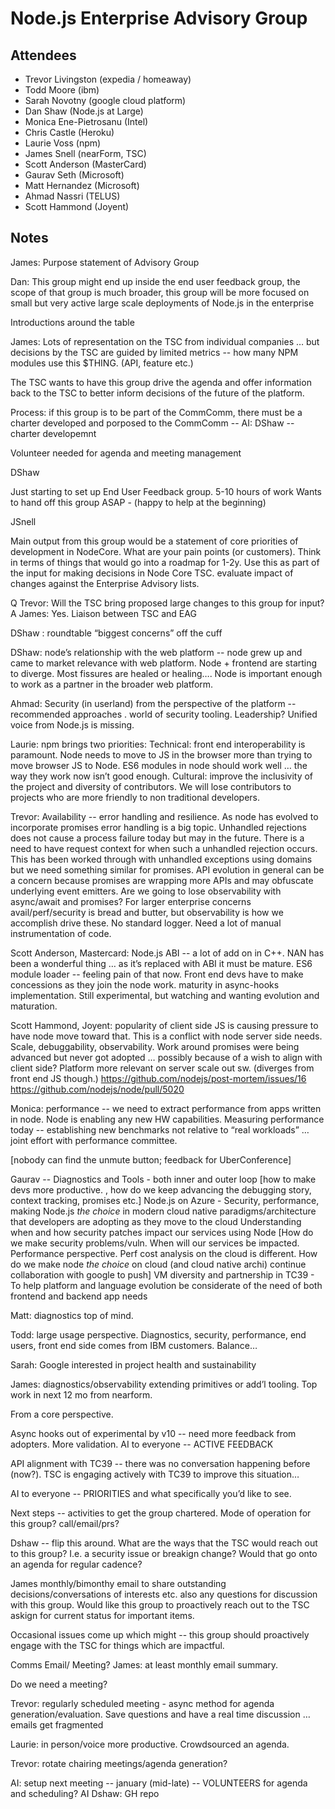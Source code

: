 # Node.js Enterprise Advisory Group

## Attendees

* Trevor Livingston (expedia / homeaway)
* Todd Moore (ibm)
* Sarah Novotny (google cloud platform)
* Dan Shaw (Node.js at Large)
* Monica Ene-Pietrosanu (Intel)
* Chris Castle (Heroku)
* Laurie Voss (npm)
* James Snell (nearForm, TSC)
* Scott Anderson (MasterCard)
* Gaurav Seth (Microsoft)
* Matt Hernandez (Microsoft)
* Ahmad Nassri (TELUS)
* Scott Hammond (Joyent)

## Notes

James: Purpose statement of Advisory Group

Dan: This group might end up inside the end user feedback group, the scope of that group is much broader, this group will be more focused on small but very active large scale deployments of Node.js in the enterprise

Introductions around the table

James: 
Lots of representation on the TSC from individual companies … but decisions by the TSC are guided by limited metrics -- how many NPM modules use this $THING.  (API, feature etc.)

The TSC wants to have this group drive the agenda and offer information back to the TSC to better inform decisions of the future of the platform.

Process:  if this group is to be part of the CommComm, there must be a charter developed and porposed to the CommComm -- AI: DShaw -- charter developemnt

Volunteer needed for agenda and meeting management

DShaw
	
Just starting to set up End User Feedback group.  5-10 hours of work
Wants to hand off this group ASAP - (happy to help at the beginning)

JSnell

Main output from this group would be a statement of core priorities of development in NodeCore.  What are your pain points (or customers).  Think in terms of things that would go into a roadmap for 1-2y.  Use this as part of the input for making decisions in Node Core TSC.  evaluate impact of changes against the Enterprise Advisory lists.

Q Trevor:  Will the TSC bring proposed large changes to this group for input?  
A James: Yes. Liaison between TSC and EAG

DShaw :  roundtable “biggest concerns”  off the cuff

DShaw: node’s relationship with the web platform -- node grew up and came to market relevance with web platform.  Node + frontend are starting to diverge.  Most fissures are healed or healing….  Node is important enough to work as a partner in the broader web platform.

Ahmad: Security (in userland) from the perspective of the platform -- recommended approaches . world of security tooling.  Leadership?  Unified voice from Node.js is missing.

Laurie: npm brings two priorities:
Technical: front end interoperability is paramount.  Node needs to move to JS in the browser more than trying to move browser JS to Node.  ES6 modules in node should work well … the way they work now isn’t good enough.
Cultural: improve the inclusivity of the project and diversity of contributors.  We will lose contributors to projects who are more friendly to non traditional developers.

Trevor:  Availability -- error handling and resilience.  As node has evolved to incorporate promises error handling is a big topic.  Unhandled rejections does not cause a process failure today but may in the future.  There is a need to have request context for when such a unhandled rejection occurs. This has been worked through with unhandled exceptions using domains but we need something similar for promises.  API evolution in general can be a concern because promises are wrapping more APIs and may obfuscate underlying event emitters.  Are we going to lose observability with async/await and promises? For larger enterprise concerns avail/perf/security is bread and butter, but observability is how we accomplish drive these.  No standard logger.  Need a lot of manual instrumentation of code.

Scott Anderson, Mastercard:
Node.js ABI -- a lot of add on in C++.  NAN has been a wonderful thing … as it’s replaced with ABI it must be mature.
ES6 module loader -- feeling pain of that now. Front end devs have to make concessions as they join the node work. 
maturity in async-hooks implementation.  Still experimental, but watching and wanting evolution and maturation.

Scott Hammond, Joyent: popularity of client side JS is causing pressure to have node move toward that.  This is a conflict with node server side needs.   Scale, debuggability, observability.  Work around promises were being advanced but never got adopted … possibly because of a wish to align with client side?  Platform more relevant on server scale out sw.  (diverges from front end JS though.)
https://github.com/nodejs/post-mortem/issues/16
https://github.com/nodejs/node/pull/5020

Monica: performance -- we need to extract performance from apps written in node. Node is enabling any new HW capabilities.   Measuring performance today -- establishing new benchmarks not relative to “real workloads” … joint effort with performance committee.

[nobody can find the unmute button; feedback for UberConference]

Gaurav -- 
Diagnostics  and Tools - both inner and outer loop [how to make devs more productive.  , how do we keep advancing the debugging story, context tracking, promises etc.]
Node.js on Azure - Security, performance, making Node.js *the choice* in modern cloud native paradigms/architecture that developers are adopting as they move to the cloud
Understanding when and how security patches impact our services using Node
[How do we make security problems/vuln.  When will our services be impacted. Performance perspective.  Perf cost analysis on the cloud is different.  How do we make node *the choice* on cloud (and cloud native archi)  continue collaboration with google to push] 
VM diversity and partnership in TC39 - To help platform and language evolution be considerate of the need of both frontend and backend app needs

Matt: diagnostics top of mind.  
 

Todd: large usage perspective.  Diagnostics, security, performance, end users, front end side comes from IBM customers.  Balance…

Sarah: Google interested in project health and sustainability

James: diagnostics/observability extending primitives or add’l tooling.  Top work in next 12 mo from nearform.  


From a core perspective.

Async hooks out of experimental by v10 -- need more feedback from adopters.  More validation.
AI to everyone -- ACTIVE FEEDBACK

API alignment with TC39 -- there was no conversation happening before (now?).  TSC is engaging actively with TC39 to improve this situation… 

AI to everyone -- PRIORITIES and what specifically you’d like to see.

Next steps --  activities to get the group chartered.  Mode of operation for this group?  call/email/prs?

Dshaw -- flip this around.  What are the ways that the TSC would reach out to this group?  I.e. a security issue or breakign change?  Would that go onto an agenda for regular cadence?  

James
monthly/bimonthy email to share outstanding decisions/conversations of interests etc.  also any questions for discussion with this group.   Would like this group to proactively reach out to the TSC askign for current status for important items.

Occasional issues come up which might -- this group should proactively engage with the TSC for things which are impactful.


Comms Email/ Meeting?
James: at least monthly email summary.

Do we need a meeting?

Trevor: regularly scheduled meeting - async method for agenda generation/evaluation.  Save questions and have a real time discussion … emails get fragmented

Laurie: in person/voice more productive.  Crowdsourced an agenda.

Trevor: rotate chairing meetings/agenda generation?

AI: setup next meeting -- january (mid-late) -- VOLUNTEERS for agenda and scheduling?
AI Dshaw: GH repo  
